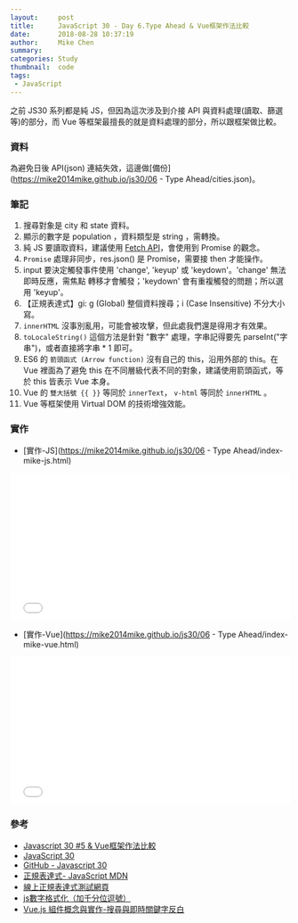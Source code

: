 ```yaml
---
layout:     post
title:      JavaScript 30 - Day 6.Type Ahead & Vue框架作法比較
date:       2018-08-28 10:37:19
author:     Mike Chen
summary:    
categories: Study
thumbnail:  code
tags:
 - JavaScript
---
```


之前 JS30 系列都是純 JS，但因為這次涉及到介接 API 與資料處理(讀取、篩選等)的部分，而 Vue 等框架最擅長的就是資料處理的部分，所以跟框架做比較。

### 資料
為避免日後 API(json) 連結失效，這邊做[備份](https://mike2014mike.github.io/js30/06 - Type Ahead/cities.json)。

### 筆記
1. 搜尋對象是 city 和 state 資料。
2. 顯示的數字是 population ，資料類型是 string ，需轉換。
3. 純 JS 要讀取資料，建議使用 [Fetch API](https://developer.mozilla.org/zh-TW/docs/Web/API/Fetch_API)，會使用到 Promise 的觀念。
4. `Promise` 處理非同步，res.json() 是 Promise，需要接 then 才能操作。
5. input 要決定觸發事件使用 'change', 'keyup' 或 'keydown'。'change' 無法即時反應，需焦點
轉移才會觸發；'keydown' 會有重複觸發的問題；所以選用 'keyup'。
6. 【正規表達式】gi: g (Global) 整個資料搜尋；i (Case Insensitive) 不分大小寫。
7. `innerHTML` 沒事別亂用，可能會被攻擊，但此處我們還是得用才有效果。
8. `toLocaleString()` 這個方法是針對 "數字" 處理，字串記得要先 parseInt("字串")，或者直接將字串 * 1 即可。
9. ES6 的 `箭頭函式 (Arrow function)` 沒有自己的 this，沿用外部的 this。在 Vue 裡面為了避免 this 在不同層級代表不同的對象，建議使用箭頭函式，等於 this 皆表示 Vue 本身。
10. Vue 的 `雙大括號 {{ }}` 等同於 `innerText`， `v-html` 等同於 `innerHTML` 。
11. Vue 等框架使用 Virtual DOM 的技術增強效能。



### 實作
* [實作-JS](https://mike2014mike.github.io/js30/06 - Type Ahead/index-mike-js.html)

<div class="iframe-rwd">
<iframe height='265' scrolling='no' title='JS30 - 06 - Type Ahead -  JS' src='//codepen.io/mikechen2017/embed/dqMzoL/?height=265&theme-id=0&default-tab=js,result&embed-version=2' frameborder='no' allowtransparency='true' allowfullscreen='true' style='width: 100%;'>See the Pen <a href='https://codepen.io/mikechen2017/pen/dqMzoL/'>JS30 - 06 - Type Ahead -  JS</a> by Mike Chen (<a href='https://codepen.io/mikechen2017'>@mikechen2017</a>) on <a href='https://codepen.io'>CodePen</a>.
</iframe>
</div>

* [實作-Vue](https://mike2014mike.github.io/js30/06 - Type Ahead/index-mike-vue.html)

<div class="iframe-rwd">
<iframe height='265' scrolling='no' title='JS30 - 06 - Type Ahead - Vue' src='//codepen.io/mikechen2017/embed/XPdaMP/?height=265&theme-id=0&default-tab=css,result&embed-version=2' frameborder='no' allowtransparency='true' allowfullscreen='true' style='width: 100%;'>See the Pen <a href='https://codepen.io/mikechen2017/pen/XPdaMP/'>JS30 - 06 - Type Ahead - Vue</a> by Mike Chen (<a href='https://codepen.io/mikechen2017'>@mikechen2017</a>) on <a href='https://codepen.io'>CodePen</a>.
</iframe>
</div>

### 參考
* [Javascript 30 #5 & Vue框架作法比較](https://www.youtube.com/watch?v=8iRyEhJBdUg)
* [JavaScript 30](https://javascript30.com/)
* [GitHub - Javascript 30](https://github.com/wesbos/JavaScript30)
* [正規表達式- JavaScript MDN](https://developer.mozilla.org/zh-TW/docs/Web/JavaScript/Guide/Regular_Expressions)
* [線上正規表達式測試網頁](https://regex101.com/)
* [js數字格式化（加千分位逗號）](https://hk.saowen.com/a/d85852ebff40414ded947185e1a8930ce129731069f49a9688917eeca9fd6204)
* [Vue.js 組件概念與實作-搜尋與即時關鍵字反白](https://www.youtube.com/watch?v=V-BLAZbSV1s)